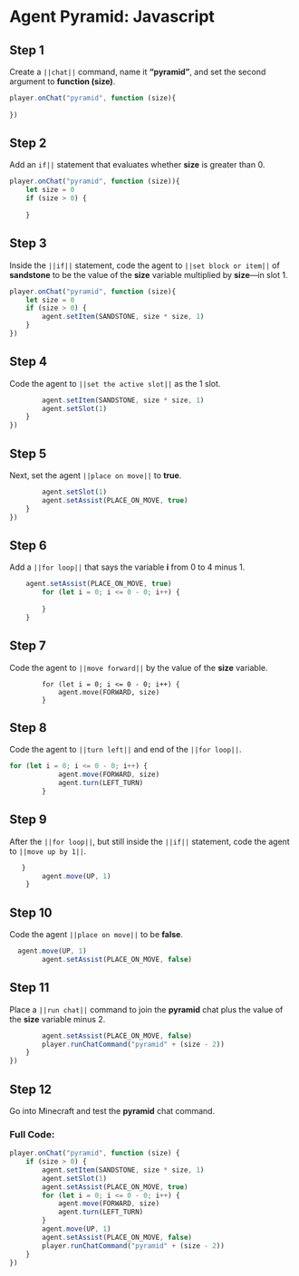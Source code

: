 ﻿
# Agent Pyramid: Javascript


## Step 1
Create a ``||chat||`` command, name it **“pyramid”**, and set the second argument to **function (size)**.

```javascript
player.onChat("pyramid", function (size){ 
 
}) 
```

## Step 2

Add an ``if||`` statement that evaluates whether **size** is greater than 0.

```javascript
player.onChat("pyramid", function (size)){ 
    let size = 0 
    if (size > 0) { 
      
    } 
```

## Step 3

Inside the ``||if||`` statement, code the agent to ``||set block or item||`` of **sandstone** to be the value of the **size** variable multiplied by **size**—in slot 1.

```javascript
player.onChat("pyramid", function (size){ 
    let size = 0 
    if (size > 0) { 
        agent.setItem(SANDSTONE, size * size, 1) 
    } 
}) 
```

## Step 4

Code the agent to ``||set the active slot||`` as the 1 slot.

```javascript
        agent.setItem(SANDSTONE, size * size, 1) 
        agent.setSlot(1) 
    } 
})
```

## Step 5

Next, set the agent ``||place on move||`` to **true**.

```javascript
        agent.setSlot(1) 
        agent.setAssist(PLACE_ON_MOVE, true) 
    } 
}) 
```

## Step 6

Add a ``||for loop||`` that says the variable **i** from 0 to 4 minus 1.

```javascript
    agent.setAssist(PLACE_ON_MOVE, true) 
        for (let i = 0; i <= 0 - 0; i++) { 
          
        } 
    } 
```

## Step 7

 Code the agent to ``||move forward||`` by the value of the **size** variable.

```blocks
        for (let i = 0; i <= 0 - 0; i++) { 
            agent.move(FORWARD, size) 
        } 
```

## Step 8

Code the agent to ``||turn left||`` and end of the ``||for loop||``. 

```javascript
for (let i = 0; i <= 0 - 0; i++) { 
            agent.move(FORWARD, size) 
            agent.turn(LEFT_TURN) 
        } 
```

## Step 9

After the ``||for loop||``, but still inside the ``||if||`` statement, code the agent to ``||move up by 1||``. 

```javascript
   } 
        agent.move(UP, 1) 
    } 
```

## Step 10

 Code the agent ``||place on move||`` to be **false**. 

```javascript
  agent.move(UP, 1) 
        agent.setAssist(PLACE_ON_MOVE, false)
```

## Step 11

Place a ``||run chat||`` command to join the **pyramid** chat plus the value of the **size** variable minus 2.

```javascript
        agent.setAssist(PLACE_ON_MOVE, false) 
        player.runChatCommand("pyramid" + (size - 2)) 
    } 
}) 
```

## Step 12

Go into Minecraft and test the **pyramid** chat command.

### Full Code: 

```javascript
player.onChat("pyramid", function (size) { 
    if (size > 0) { 
        agent.setItem(SANDSTONE, size * size, 1) 
        agent.setSlot(1) 
        agent.setAssist(PLACE_ON_MOVE, true) 
        for (let i = 0; i <= 0 - 0; i++) { 
            agent.move(FORWARD, size) 
            agent.turn(LEFT_TURN) 
        } 
        agent.move(UP, 1) 
        agent.setAssist(PLACE_ON_MOVE, false) 
        player.runChatCommand("pyramid" + (size - 2)) 
    } 
}) 
```

